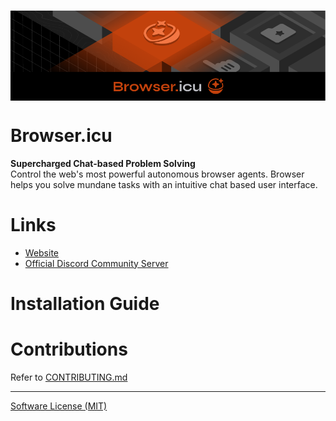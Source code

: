 <h1>
  <img src="./images/banner.png" alt="Browser.icu logo banner" align="center" />
</h1>

# Browser.icu

**Supercharged Chat-based Problem Solving**  
Control the web's most powerful autonomous browser agents. Browser helps you solve mundane tasks with an intuitive chat based user interface.

# Links

- [Website](https://browser.icu/)
- [Official Discord Community Server](https://discord.gg/9R6TF23UNR)

# Installation Guide

# Contributions

Refer to [CONTRIBUTING.md](./CONTRIBUTING.md)

---

[Software License (MIT)](./LICENSE)

